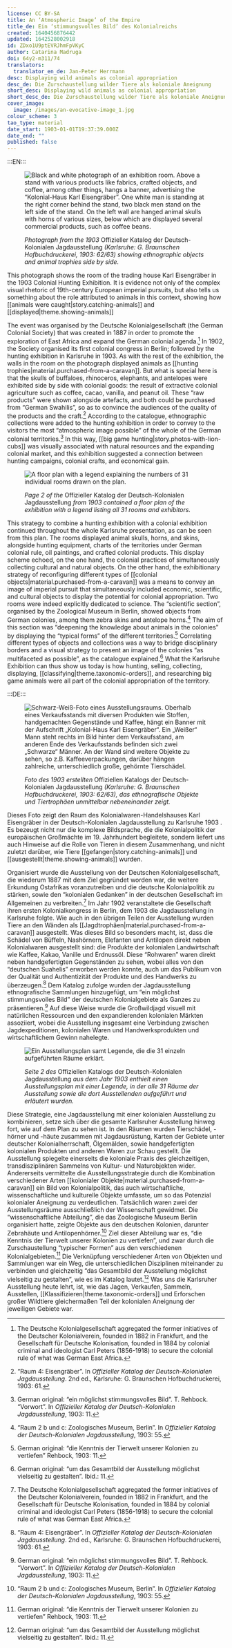 ```yaml
---
license: CC BY-SA
title: An ‘Atmospheric Image’ of the Empire
title_de: Ein ‘stimmungsvolles Bild’ des Kolonialreichs
created: 1640456876442
updated: 1642528002918
id: ZDxo1U9ptEVRJhmFpVKyC
author: Catarina Madruga
doi: 64y2-m311/74
translators:
  translator_en_de: Jan-Peter Herrmann
desc: Displaying wild animals as colonial appropriation
desc_de: Die Zurschaustellung wilder Tiere als koloniale Aneignung
short_desc: Displaying wild animals as colonial appropriation
short_desc_de: Die Zurschaustellung wilder Tiere als koloniale Aneignung
cover_image:
  image: /images/an-evocative-image_1.jpg
colour_scheme: 3
tao_type: material
date_start: 1903-01-01T19:37:39.000Z
date_end: ""
published: false
---
```


:::EN:::

<figure>

![Black and white photograph of an exhibition room. Above a stand with various products like fabrics, crafted objects, and coffee, among other things, hangs a banner, advertising the “Kolonial-Haus Karl Eisengräber”. One white man is standing at the right corner behind the stand, two black men stand on the left side of the stand. 
On the left wall are hanged animal skulls with horns of various sizes, below which are displayed several commercial products, such as coffee beans.](/images/guests/an-atmospheric-image-1.jpg)

<figcaption>

_Photograph from the 1903_ Offizieller Katalog der Deutsch-Kolonialen Jagdausstellung _(Karlsruhe: G. Braunschen Hofbuchdruckerei, 1903: 62/63) showing ethnographic objects and animal trophies side by side._

</figcaption>

</figure>

This photograph shows the room of the trading house Karl Eisengräber in the 1903 Colonial Hunting Exhibition. It is evidence not only of the complex visual rhetoric of 19th-century European imperial pursuits, but also tells us something about the role attributed to animals in this context, showing how [[animals were caught|story.catching-animals]] and [[displayed|theme.showing-animals]]

The event was organised by the Deutsche Kolonialgesellschaft (the German Colonial Society) that was created in 1887 in order to promote the exploration of East Africa and expand the German colonial agenda.[^1] In 1902, the Society organised its first colonial congress in Berlin; followed by the hunting exhibition in Karlsruhe in 1903. As with the rest of the exhibition, the walls in the room on the photograph displayed animals as [[hunting trophies|material.purchased-from-a-caravan]]. But what is special here is that the skulls of buffaloes, rhinoceros, elephants, and antelopes were exhibited side by side with colonial goods: the result of extractive colonial agriculture such as coffee, cacao, vanilla, and peanut oil. These “raw products” were shown alongside artefacts, and both could be purchased from “German Swahilis”, so as to convince the audiences of the quality of the products and the craft.[^2] According to the catalogue, ethnographic collections were added to the hunting exhibition in order to convey to the visitors the most “atmospheric image possible” of the whole of the German colonial territories.[^3] In this way, [[big game hunting|story.photos-with-lion-cubs]] was visually associated with natural resources and the expanding colonial market, and this exhibition suggested a connection between hunting campaigns, colonial crafts, and economical gain.

<figure>

![A floor plan with a legend explaining the numbers of 31 individual rooms drawn on the plan.](/images/guests/an-atmospheric-image-2.jpg)

<figcaption>

_Page 2 of the_ Offizieller Katalog der Deutsch-Kolonialen Jagdausstellung _from 1903 contained a floor plan of the exhibition with a legend listing all 31 rooms and exhibitors._

</figcaption>

</figure>

This strategy to combine a hunting exhibition with a colonial exhibition continued throughout the whole Karlsruhe presentation, as can be seen from this plan. The rooms displayed animal skulls, horns, and skins, alongside hunting equipment, charts of the territories under German colonial rule, oil paintings, and crafted colonial products. This display scheme echoed, on the one hand, the colonial practices of simultaneously collecting cultural and natural objects. On the other hand, the exhibitionary strategy of reconfiguring different types of [[colonial objects|material.purchased-from-a-caravan]] was a means to convey an image of imperial pursuit that simultaneously included economic, scientific, and cultural objects to display the potential for colonial appropriation. Two rooms were indeed explicitly dedicated to science. The “scientific section”, organised by the Zoological Museum in Berlin, showed objects from German colonies, among them zebra skins and antelope horns.[^4] The aim of this section was “deepening the knowledge about animals in the colonies” by displaying the “typical forms” of the different territories.[^5] Correlating different types of objects and collections was a way to bridge disciplinary borders and a visual strategy to present an image of the colonies “as multifaceted as possible”, as the catalogue explained.[^6] What the Karlsruhe Exhibition can thus show us today is how hunting, selling, collecting, displaying, [[classifying|theme.taxonomic-orders]], and researching big game animals were all part of the colonial appropriation of the territory.

[^1]: The Deutsche Kolonialgesellschaft aggregated the former initiatives of the Deutscher Kolonialverein, founded in 1882 in Frankfurt, and the Gesellschaft für Deutsche Kolonisation, founded in 1884 by colonial criminal and ideologist Carl Peters (1856-1918) to secure the colonial rule of what was German East Africa.

[^2]: “Raum 4: Eisengräber”. In _Offizieller Katalog der Deutsch-Kolonialen Jagdausstellung_. 2nd ed., Karlsruhe: G. Braunschen Hofbuchdruckerei, 1903: 61.

[^3]: German original: “ein möglichst stimmungsvolles Bild”. T. Rehbock. “Vorwort”. In _Offizieller Katalog der Deutsch-Kolonialen Jagdausstellung_, 1903: 11. 

[^4]: “Raum 2 b und c: Zoologisches Museum, Berlin”. In _Offizieller Katalog der Deutsch-Kolonialen Jagdausstellung_, 1903: 55.

[^5]: German original: “die Kenntnis der Tierwelt unserer Kolonien zu vertiefen” Rehbock, 1903: 11.

[^6]: German original: “um das Gesamtbild der Ausstellung möglichst vielseitig zu gestalten”. Ibid.: 11.

:::DE:::

<figure>

![Schwarz-Weiß-Foto eines Ausstellungsraums. Oberhalb eines Verkaufsstands mit diversen Produkten wie Stoffen, handgemachten Gegenstände und Kaffee, hängt ein Banner mit der Aufschrift „Kolonial-Haus Karl Eisengräber“. Ein „Weißer“ Mann steht rechts im Bild hinter dem Verkaufsstand, am anderen Ende des Verkaufsstands befinden sich zwei „Schwarze“ Männer. An der Wand sind weitere Objekte zu sehen, so z.B. Kaffeeverpackungen, darüber hängen zahlreiche, unterschiedlich große, gehörnte Tierschädel.](/images/guests/an-atmospheric-image-1.jpg)

<figcaption>

_Foto des 1903 erstellten_ Offiziellen Katalogs der Deutsch-Kolonialen Jagdausstellung _(Karlsruhe: G. Braunschen Hofbuchdruckerei, 1903: 62/63), das ethnografische Objekte und Tiertrophäen unmittelbar nebeneinander zeigt._

</figcaption>

</figure>

Dieses Foto zeigt den Raum des Kolonialwaren-Handelshauses Karl Eisengräber in der Deutsch-Kolonialen Jagdausstellung zu Karlsruhe 1903 . Es bezeugt nicht nur die komplexe Bildsprache, die die Kolonialpolitik der europäischen Großmächte im 19. Jahrhundert begleitete, sondern liefert uns auch Hinweise auf die Rolle von Tieren in diesem Zusammenhang, und nicht zuletzt darüber, wie Tiere [[gefangen|story.catching-animals]] und [[ausgestellt|theme.showing-animals]] wurden.

Organisiert wurde die Ausstellung von der Deutschen Kolonialgesellschaft, die wiederum 1887 mit dem Ziel gegründet worden war, die weitere Erkundung Ostafrikas voranzutreiben und die deutsche Kolonialpolitik zu stärken, sowie den “kolonialen Gedanken” in der deutschen Gesellschaft im Allgemeinen zu verbreiten.[^1] Im Jahr 1902 veranstaltete die Gesellschaft ihren ersten Kolonialkongress in Berlin, dem 1903 die Jagdausstellung in Karlsruhe folgte. Wie auch in den übrigen Teilen der Ausstellung wurden Tiere an den Wänden als [[Jagdtrophäen|material.purchased-from-a-caravan]] ausgestellt. Was dieses Bild so besonders macht, ist, dass die Schädel von Büffeln, Nashörnern, Elefanten und Antilopen direkt neben Kolonialwaren ausgestellt sind: die Produkte der kolonialen Landwirtschaft wie Kaffee, Kakao, Vanille und Erdnussöl. Diese “Rohwaren” waren direkt neben handgefertigten Gegenständen zu sehen, wobei alles von den “deutschen Suahelis” erworben werden konnte, auch um das Publikum von der Qualität und Authentizität der Produkte und des Handwerks zu überzeugen.[^2] Dem Katalog zufolge wurden der Jagdausstellung ethnografische Sammlungen hinzugefügt, um “ein möglichst stimmungsvolles Bild” der deutschen Kolonialgebiete als Ganzes zu präsentieren.[^3] Auf diese Weise wurde die Großwildjagd visuell mit natürlichen Ressourcen und den expandierenden kolonialen Märkten assoziiert, wobei die Ausstellung insgesamt eine Verbindung zwischen Jagdexpeditionen, kolonialen Waren und Handwerksprodukten und wirtschaftlichem Gewinn nahelegte.

<figure>

![Ein Ausstellungsplan samt Legende, die die 31 einzeln aufgeführten Räume erklärt.](/images/guests/an-atmospheric-image-2.jpg)

<figcaption>

_Seite 2 des_ Offiziellen Katalogs der Deutsch-Kolonialen Jagdausstellung _aus dem Jahr 1903 enthielt einen Ausstellungsplan mit einer Legende, in der alle 31 Räume der Ausstellung sowie die dort Ausstellenden aufgeführt und erläutert wurden._

</figcaption>

</figure>

Diese Strategie, eine Jagdausstellung mit einer kolonialen Ausstellung zu kombinieren, setze sich über die gesamte Karlsruher Ausstellung hinweg fort, wie auf dem Plan zu sehen ist. In den Räumen wurden Tierschädel, -hörner und -häute zusammen mit Jagdausrüstung, Karten der Gebiete unter deutscher Kolonialherrschaft, Ölgemälden, sowie handgefertigten kolonialen Produkten und anderen Waren zur Schau gestellt. Die Ausstellung spiegelte einerseits die koloniale Praxis des gleichzeitigen, transdisziplinären Sammelns von Kultur- und Naturobjekten wider. Andererseits vermittelte die Ausstellungsstrategie durch die Kombination verschiedener Arten [[kolonialer Objekte|material.purchased-from-a-caravan]] ein Bild von Kolonialpolitik, das auch wirtschaftliche, wissenschaftliche und kulturelle Objekte umfasste, um so das Potenzial kolonialer Aneignung zu verdeutlichen. Tatsächlich waren zwei der Ausstellungsräume ausschließlich der Wissenschaft gewidmet. Die “wissenschaftliche Abteilung”, die das Zoologische Museum Berlin organisiert hatte, zeigte Objekte aus den deutschen Kolonien, darunter Zebrahäute und Antilopenhörner.[^4] Ziel dieser Abteilung war es, “die Kenntnis der Tierwelt unserer Kolonien zu vertiefen”, und zwar durch die Zurschaustellung “typischer Formen” aus den verschiedenen Kolonialgebieten.[^5] Die Verknüpfung verschiedener Arten von Objekten und Sammlungen war ein Weg, die unterschiedlichen Disziplinen miteinander zu verbinden und gleichzeitig “das Gesamtbild der Ausstellung möglichst vielseitig zu gestalten”, wie es im Katalog lautet.[^6] Was uns die Karlsruher Ausstellung heute lehrt, ist, wie das Jagen, Verkaufen, Sammeln, Ausstellen, [[Klassifizieren|theme.taxonomic-orders]] und Erforschen großer Wildtiere gleichermaßen Teil der kolonialen Aneignung der jeweiligen Gebiete war.

[^1]: Die Deutsche Kolonialgesellschaft entstand aus der Vereinigung der Vorläuferinitiativen Deutscher Kolonialverein, gegründet 1882 in Frankfurt, und Gesellschaft für Deutsche Kolonisation, 1884 vom Kolonialverbrecher und Ideologen Carl Peters (1856-1918) zur Aufrechterhaltung der deutschen Kolonialherrschaft im damals so bezeichneten Deutsch-Ostafrika gegründet.

[^2]: “Raum 4: Eisengräber”. In _Offizieller Katalog der Deutsch-Kolonialen Jagdausstellung_. 2. Aufl., Karlsruhe: G. Braunschen Hofbuchdruckerei, 1903: 61.

[^3]: Im Original: “ein möglichst stimmungsvolles Bild”. T. Rehbock. “Vorwort”. In _Offizieller Katalog der Deutsch-Kolonialen Jagdausstellung_, 1903: 11. 

[^4]: “Raum 2 b und c: Zoologisches Museum, Berlin”. In _Offizieller Katalog der Deutsch-Kolonialen Jagdausstellung_, 1903: 55.

[^5]: Im Original: “die Kenntnis der Tierwelt unserer Kolonien zu vertiefen”. Rehbock, 1903: 11.

[^6]: Im Original: “um das Gesamtbild der Ausstellung möglichst vielseitig zu gestalten”. Ebd.: 11.